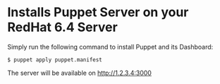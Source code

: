 Installs Puppet Server on your RedHat 6.4 Server
================================================

Simply run the following command to install Puppet and its Dashboard:

	$ puppet apply puppet.manifest

The server will be available on http://1.2.3.4:3000
